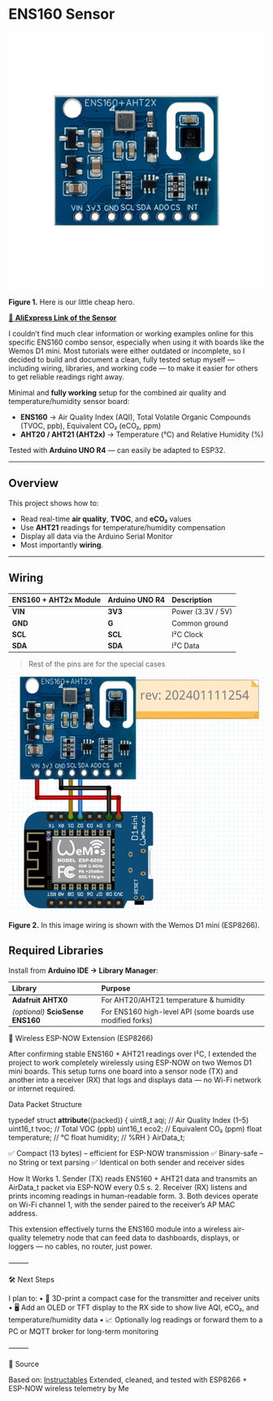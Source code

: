 # ENS160 Sensor

![Here is our little cheap hero ](images/FQR9R7ALR85VNX0.png)

**Figure 1.** Here is our little cheap hero.

[🛒 **AliExpress Link of the Sensor**](https://de.aliexpress.com/item/1005009070352900.html?spm=a2g0o.order_list.order_list_main.11.7e121802fccWTp&gatewayAdapt=glo2deu)


I couldn’t find much clear information or working examples online for this specific ENS160 combo sensor, especially when using it with boards like the Wemos D1 mini. Most tutorials were either outdated or incomplete, so I decided to build and document a clean, fully tested setup myself — including wiring, libraries, and working code — to make it easier for others to get reliable readings right away.

Minimal and **fully working** setup for the combined air quality and temperature/humidity sensor board:

- **ENS160** → Air Quality Index (AQI), Total Volatile Organic Compounds (TVOC, ppb), Equivalent CO₂ (eCO₂, ppm)  
- **AHT20 / AHT21 (AHT2x)** → Temperature (°C) and Relative Humidity (%)

Tested with **Arduino UNO R4** — can easily be adapted to ESP32.

---

## Overview

This project shows how to:
- Read real-time **air quality**, **TVOC**, and **eCO₂** values  
- Use **AHT21** readings for temperature/humidity compensation  
- Display all data via the Arduino Serial Monitor
- Most importantly **wiring**.
---

## Wiring

| ENS160 + AHT2x Module | Arduino UNO R4 | Description |
|:----------------------|:------------------------|:-------------|
| **VIN** | **3V3** | Power (3.3V / 5V) |
| **GND** | **G** | Common ground |
| **SCL** | **SCL** | I²C Clock |
| **SDA** | **SDA** | I²C Data |

> Rest of the pins are for the special cases

![Wiring diagram](images/FJPJ494LR97Z1RS.png)

**Figure 2.** In this image wiring is shown with the Wemos D1 mini (ESP8266).



## Required Libraries

Install from **Arduino IDE → Library Manager**:

| Library | Purpose |
|:--------|:---------|
| **Adafruit AHTX0** | For AHT20/AHT21 temperature & humidity |
| *(optional)* **ScioSense ENS160** | For ENS160 high-level API (some boards use modified forks) |

📡 Wireless ESP-NOW Extension (ESP8266)

After confirming stable ENS160 + AHT21 readings over I²C, I extended the project to work completely wirelessly using ESP-NOW on two Wemos D1 mini boards.
This setup turns one board into a sensor node (TX) and another into a receiver (RX) that logs and displays data — no Wi-Fi network or internet required.

Data Packet Structure

typedef struct __attribute__((packed)) {
  uint8_t  aqi;          // Air Quality Index (1–5)
  uint16_t tvoc;         // Total VOC (ppb)
  uint16_t eco2;         // Equivalent CO₂ (ppm)
  float    temperature;  // °C
  float    humidity;     // %RH
} AirData_t;


✅ Compact (13 bytes) – efficient for ESP-NOW transmission
✅ Binary-safe – no String or text parsing
✅ Identical on both sender and receiver sides

 How It Works
	1.	Sender (TX) reads ENS160 + AHT21 data and transmits an AirData_t packet via ESP-NOW every 0.5 s.
	2.	Receiver (RX) listens and prints incoming readings in human-readable form.
	3.	Both devices operate on Wi-Fi channel 1, with the sender paired to the receiver’s AP MAC address.

This extension effectively turns the ENS160 module into a wireless air-quality telemetry node that can feed data to dashboards, displays, or loggers — no cables, no router, just power.

⸻

🛠️ Next Steps

I plan to:
	•	🧾 3D-print a compact case for the transmitter and receiver units
	•	🖥️ Add an OLED or TFT display to the RX side to show live AQI, eCO₂, and temperature/humidity data
	•	📈 Optionally log readings or forward them to a PC or MQTT broker for long-term monitoring

⸻

📘 Source

Based on: [Instructables](https://www.instructables.com/ENS160-AHT21-Sensor-for-Arduino/)
Extended, cleaned, and tested with ESP8266 + ESP-NOW wireless telemetry by Me
